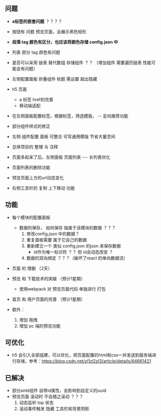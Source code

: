 ## 问题
- **a标签的嵌套问题** ？？？？
- 按钮有 问题  预览页面，会展示黑色矩形
- **段落 tag 颜色有区分，也应该将颜色存储 config.json 中** 
- 列表 部分 tag 颜色有问题
- 是否可以采用 链表 替代数组 存储组件 ？？ （增加组件 需要遍历链表 性能可能会有问题）

- 左侧配置面板 折叠组件 标题 需设置 超出隐藏
- h5 页面 
    - a 标签 href的完善
    - 移动端适配

- 在左侧面板配置标签，根据标签，筛选模版，   -- 定向推荐功能
- 部分组件样式的修正

- 左侧 组件配置 面板 可整合 可写通用模版 节省大量空间

- 总体项目的 整理 与 注释

- 页面多起来了后，左侧面板 页面列表 --- 长列表优化
- 页面列表的删除功能
- 预览页面上方的url动态变化
- 右侧工具栏的 复制 上下移动 功能
## 功能
- 每个模块的配置面板
    - 数据的保存， 如何保存 独属于该模块的数据 ？？？ 
        1. 修改config.json 中的数据？
        2. 重复面板需要 属于它自己的数据
        3. 重新建立一个 类似 config.json 的json 来保存数据
            - id作为唯一标识符 ？？ 但 id会动态改变 ？
        4. 数据的双向绑定 ？？？（破坏了react 的单向数据流）
- 页面 的 增删 （2天）
- 预览 和 下载技术的突破 （预计1星期）
    - 使用webpack 对 预览页面代码 单独进行 打包
- 首页 和 用户页面的完善 （预计1星期）

- 额外：
    1. 增加 拖拽
    2. 增加 pc 端的预览功能

## 可优化
- h5 会引入全部组建，可以优化，把页面配置的html和css一并发送到服务端进行存储，参考：https://blog.csdn.net/zl1zl2zl3/article/details/84661421


## 已解决
- 部分antd组件 自带id属性，会影响到自定义的uuid
- 预览页面 滚动时 不会随之滚动 ？？？
    1. 动态监听 top 状态
    2. 滚动事件触发 隐藏 工具栏和背景阴影
